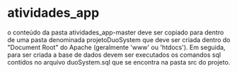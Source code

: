 # atividades_app
o conteúdo da pasta atividades_app-master deve ser copiado para dentro de uma pasta denominada projetoDuoSystem que deve ser
criada dentro do "Document Root" do Apache (geralmente 'www' ou 'htdocs'). Em seguida, para ser criada a base de dados devem 
ser executados os comandos sql contidos no arquivo duoSystem.sql que se encontra na pasta src do projeto.
